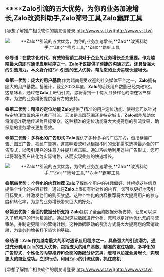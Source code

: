 ## ****Zalo**引流的五大优势，为你的业务加速增长,**Zalo**改资料助手,**Zalo**筛号工具,**Zalo**霸屏工具**

[😍想了解推广相关软件的朋友请登录 http://www.vst.tw](http://www.vst.tw)

 <center><img src="https://vst.tw/MP4/tuiguang/png/8.png" alt="**Zalo**引流的五大优势，为你的业务加速增长,**Zalo**改资料助手,**Zalo**筛号工具,**Zalo**霸屏工具"></center>

**😄导语：在数字化时代，有效的营销工具对于企业的业务增长至关重要。作为越南最大的即时通讯应用程序之一，**Zalo**不仅提供了便捷的沟通方式，还具备强大的引流潜力。本文将介绍**Zalo**引流的五大优势，帮助您的业务实现快速增长。**

**😄第一优势：庞大的用户基数**
作为越南最受欢迎的社交媒体平台之一，**Zalo**拥有庞大的用户基数。据统计，截至2023年底，**Zalo**的活跃用户数量已经突破1亿。这意味着，通过在**Zalo**上进行引流，您将得到一个庞大且多样化的潜在客户群体，为您的业务增长提供强有力的支持。

**😄第二优势：精准的定位功能**
**Zalo**提供了精准的用户定位功能，使得您可以针对特定地理位置的用户进行引流。无论是全国范围还是特定城市，**Zalo**都能帮助您将消息准确地传递给目标受众。这种精准的定位功能将大大提高您的引流效果，确保您的业务增长更加高效。

**😄第三优势：多样化的广告形式**
**Zalo**提供了多种多样的广告形式，包括横幅广告、图文广告、视频广告等。这意味着您可以根据不同的营销需求选择最适合的广告形式，以吸引用户的注意力并提升点击率。通过巧妙地利用这些广告形式，您可以将潜在客户转化为实际销售，从而实现业务的快速增长。

 <center><img src="https://vst.tw/MP4/tuiguang/png/5.png" alt="**Zalo**引流的五大优势，为你的业务加速增长,**Zalo**改资料助手,**Zalo**筛号工具,**Zalo**霸屏工具"></center>

**😄第四优势：个性化的内容推荐**
**Zalo**了解每个用户的兴趣偏好，并根据这些信息提供个性化的内容推荐。通过在**Zalo**上发布有针对性的内容，您可以更好地吸引目标受众，并激发他们的购买欲望。这种个性化的内容推荐将大大提高用户的参与度和转化率，为您的业务增长带来巨大的好处。

**😄第五优势：全面的数据分析支持**
**Zalo**提供了全面的数据分析支持，让您可以深入了解用户的行为和偏好。通过对这些数据进行分析，您可以更好地优化您的引流策略，并制定更精准的营销计划。这种数据驱动的引流方式将大大提高您的营销效果，为业务的增长打下坚实的基础。

**😄结语：**Zalo**作为越南最大的即时通讯应用程序之一，具备强大的引流潜力。通过充分利用**Zalo**的五大优势，包括庞大的用户基数、精准的定位功能、多样化的广告形式、个性化的内容推荐和全面的数据分析支持，您可以加速业务增长，实现更大的商业成功。立即行动，利用**Zalo**的引流优势，抓住商机！**

[😍想了解推广相关软件的朋友请登录 http://www.vst.tw](http://www.vst.tw)



